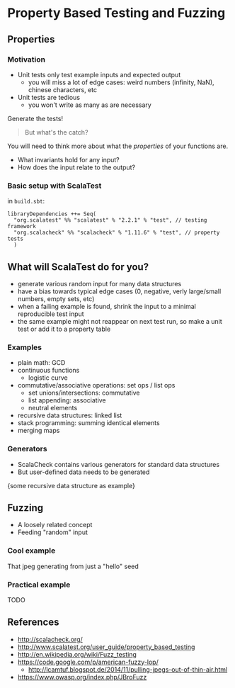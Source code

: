 # Property Based Testing and Fuzzing

## Properties

### Motivation

* Unit tests only test example inputs and expected output
    - you will miss a lot of edge cases: weird numbers (infinity, NaN), chinese characters, etc
* Unit tests are tedious
    - you won't write as many as are necessary

Generate the tests!

> But what's the catch?

You will need to think more about what the *properties* of your functions are.

* What invariants hold for any input?
* How does the input relate to the output?

### Basic setup with ScalaTest

in `build.sbt`:

    libraryDependencies ++= Seq(
      "org.scalatest" %% "scalatest" % "2.2.1" % "test", // testing framework
      "org.scalacheck" %% "scalacheck" % "1.11.6" % "test", // property tests
      )

## What will ScalaTest do for you?

* generate various random input for many data structures
* have a bias towards typical edge cases (0, negative, verly large/small numbers, empty sets, etc)
* when a failing example is found, shrink the input to a minimal reproducible test input
* the same example might not reappear on next test run, so make a unit test or add it to a property table

### Examples

* plain math: GCD
* continuous functions
    - logistic curve
* commutative/associative operations: set ops / list ops
    - set unions/intersections: commutative
    - list appending: associative
    - neutral elements
* recursive data structures: linked list
* stack programming: summing identical elements
* merging maps

### Generators

* ScalaCheck contains various generators for standard data structures
* But user-defined data needs to be generated

{some recursive data structure as example}

## Fuzzing

* A loosely related concept
* Feeding "random" input

### Cool example

That jpeg generating from just a "hello" seed

### Practical example

TODO

## References

* http://scalacheck.org/
* http://www.scalatest.org/user_guide/property_based_testing
* http://en.wikipedia.org/wiki/Fuzz_testing
* https://code.google.com/p/american-fuzzy-lop/
    - http://lcamtuf.blogspot.de/2014/11/pulling-jpegs-out-of-thin-air.html
* https://www.owasp.org/index.php/JBroFuzz

